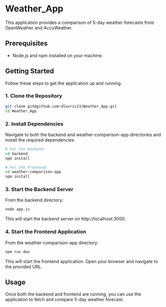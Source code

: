 # Weather_App

This application provides a comparison of 5-day weather forecasts from OpenWeather and AccuWeather.

## Prerequisites

- Node.js and npm installed on your machine.

## Getting Started

Follow these steps to get the application up and running:

### 1. Clone the Repository
```bash
git clone git@github.com:dlovric13/Weather_App.git
cd Weather_App
```

### 2. Install Dependencies
Navigate to both the backend and weather-comparison-app directories and install the required dependencies:

```bash
# For the backend:
cd backend
npm install

# For the frontend:
cd weather-comparison-app
npm install
```

### 3. Start the Backend Server
From the backend directory:

```bash
node app.js
```
This will start the backend server on http://localhost:3000.

### 4. Start the Frontend Application
From the weather-comparison-app directory:

```bash
npm run dev
```
This will start the frontend application. Open your browser and navigate to the provided URL.
## Usage

Once both the backend and frontend are running, you can use the application to fetch and compare 5-day weather forecast.
